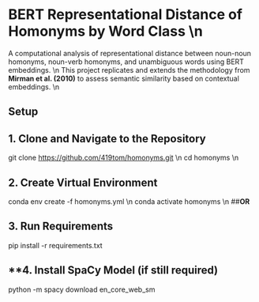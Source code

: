 # **BERT Representational Distance of Homonyms by Word Class** \n

A computational analysis of representational distance between noun-noun homonyms, noun-verb homonyms, and unambiguous words using BERT embeddings. \n
This project replicates and extends the methodology from **Mirman et al. (2010)** to assess semantic similarity based on contextual embeddings. \n

## **Setup**

## **1. Clone and Navigate to the Repository**

git clone https://github.com/419tom/homonyms.git \n
cd homonyms \n

## **2. Create Virtual Environment**
conda env create -f homonyms.yml \n
conda activate homonyms \n
##**OR**
## **3. Run Requirements**
pip install -r requirements.txt


## **4. Install SpaCy Model (if still required)
python -m spacy download en_core_web_sm








